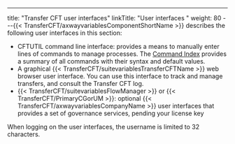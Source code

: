 ---
title: "Transfer CFT user interfaces"
linkTitle: "User interfaces "
weight: 80
---{{< TransferCFT/axwayvariablesComponentShortName  >}} describes the following user
interfaces in this section:

- CFTUTIL command
    line interface: provides a means to manually enter lines of commands to
    manage processes. The [Command Index](command_summary) provides a summary of all commands with their syntax and default values.
- A graphical {{< TransferCFT/suitevariablesTransferCFTName >}} web browser user interface. You can use this interface to track and manage transfers, and consult the Transfer CFT log.
- {{< TransferCFT/suitevariablesFlowManager >}} or {{< TransferCFT/PrimaryCGorUM >}}: optional {{< TransferCFT/axwayvariablesCompanyName >}} user interfaces that provides a set of governance services, pending your license key

When logging on the user interfaces, the username is limited to 32 characters.
